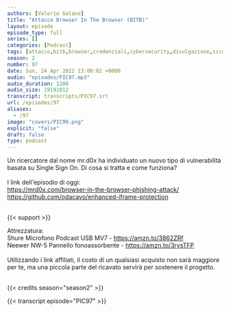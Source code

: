 ```yaml
---
authors: [Valerio Galano]
title: "Attacco Browser In The Browser (BITB)"
layout: episode
episode_type: full
series: []
categories: [Podcast]
tags: [attacco,bitb,browser,credenziali,cybersecurity,divulgazione,sicurezza,sso,vulnerabilità]
season: 2
number: 97
date: Sun, 24 Apr 2022 13:00:02 +0000
audio: "episodes/PIC97.mp3"
audio_duration: 1200
audio_size: 19191012
transcript: transcripts/PIC97.srt
url: /episodes/97
aliases: 
  - /97
image: "covers/PIC99.png"
explicit: "false"
draft: false
type: podcast
---
```

Un ricercatore dal nome mr.d0x ha individuato un nuovo tipo di vulnerabilità basata su Single Sign On. Di cosa si tratta e come funziona?<br />
<br />
I link dell'episodio di oggi: <br />
<a href="https://mrd0x.com/browser-in-the-browser-phishing-attack/" rel="noopener">https://mrd0x.com/browser-in-the-browser-phishing-attack/</a> <br />
<a href="https://github.com/odacavo/enhanced-iframe-protection" rel="noopener">https://github.com/odacavo/enhanced-iframe-protection</a> <br />
<br />


{{< support >}}

Attrezzatura:<br />
Shure Microfono Podcast USB MV7 - <a href="https://amzn.to/3862ZRf" rel="noopener">https://amzn.to/3862ZRf</a> <br />
Neewer NW-5 Pannello fonoassorbente - <a href="https://amzn.to/3rysTFP" rel="noopener">https://amzn.to/3rysTFP</a> <br />
<br />
Utilizzando i link affiliati, il costo di un qualsiasi acquisto non sarà maggiore per te, ma una piccola parte del ricavato servirà per sostenere il progetto.<br />
<br />


{{< credits season="season2" >}}

<!-- more -->

{{< transcript episode="PIC97" >}}